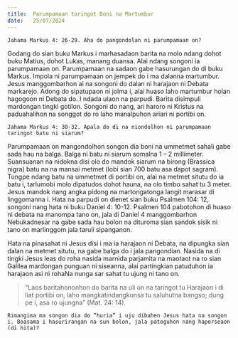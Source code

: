 ```yaml
---
title:  Parumpamaan taringot Boni na Martumbur
date:   25/07/2024
---
```


`Jahama Markus 4: 26-29. Aha do pangondolan ni parumpamaan on?`

Godang do sian buku Markus i marhasadaon barita na molo ndang dohot buku Matius, dohot Lukas, manang duansa. Alai ndang songoni ia parumpamaan on. Parumpamaan na sadaon gabe hasurungan do di buku Markus. Impola ni parumpamaan on jempek do i ma dalanna martumbur. Jesus manggombarhon ai na songoni do dalan ni harajaon ni Debata markarejo. Adong do sipatupaon ni jolma i, alai huaso laho martumbur holan hagogoon ni Debata do. I ndada ulaon na parpudi. Barita disimpuli mardongan tingki gotilon. Songoni do nang, ari haroro ni Kristus na paduahalihon na songgot do ro laho manalpuhon ariari ni portibi on.

`Jahama Markus 4: 30-32. Apala do di na niondolhon ni parumpamaan taringot batu ni siarum?`

Parumpamaan on mangondolhon songon dia boni na ummetmet sahali gabe sada hau na balga. Balga ni batu ni siarum somalna 1 – 2 millimeter. Suansuanan na nidokna disi olo do mandok siarum na birong (Brassica nigra) batu na na mansai metmet (lobi sian 700 batu asa dapot sagram). Tungpe ndang batu na ummetmet di portibi on, alai na metmet situtu do ia batu i, tarlumobi molo dipatudos dohot hauna, na olo timbo sahat tu 3 meter. Jesus mandok nang angka pidong na martongatonga langit marasar di linggomanna i. Hata na parpudi on dienet sian buku Psalmen 104: 12, songoni nang hata ni buku Daniel 4: 10-12. Psalmen 104 pabotohon di huaso ni debata na manompa tano on, jala di Daniel 4 manggombarhon Nebukadnesar na gabe sada hau bolon na dituroma sian sandok sisik ni tano on marlinggom jala taruli sipanganon.

Hata na pinasahat ni Jesus disi i ma ia harajaon ni Debata, na dipungka sian dalan na metmet situtu, na gabe balga do i jala pangondian. Nasida na di tingki Jesus leas do roha nasida marnida parjamita na maotaot na ro sian Galilea mardongan punguan ni siseanna, alai partingkian patuduhon ia harajaon asi ni rohaNa nunga sar sahat tu ujung ni tano on.

> <p></p>
> “Laos baritahononhon do barita na uli on na taringot tu Harajaon i di liat portibi on, laho mangkatindangkonsa tu saluhutna bangso; dung pe i, asa ro ujungna” (Mat. 24: 14).

`Rimangima ma songon dia do “huria” i uju dibahen Jesus hata na songon i. Boasama i hasurirangan na sun bolon, jala patoguhon nang haporseaon (di hita)?`